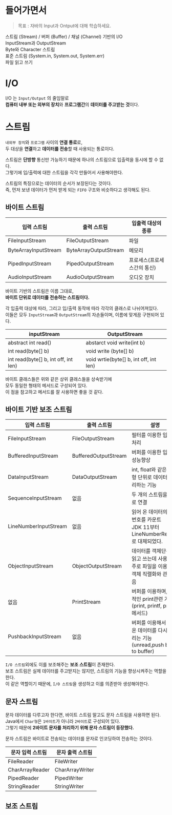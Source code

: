 # 들어가면서
> 목표 : 자바의 Input과 Ontput에 대해 학습하세요.
      
스트림 (Stream) / 버퍼 (Buffer) / 채널 (Channel) 기반의 I/O          
InputStream과 OutputStream           
Byte와 Character 스트림         
표준 스트림 (System.in, System.out, System.err)             
파일 읽고 쓰기         
      
# I/O   
I/O 는 `Input/Output` 의 줄임말로   
**컴퓨터 내부 또는 외부의 장치**와 **프로그램간**의 **데이터를 주고받는 것**이다.    
     
# 스트림       
`내외부 장치`와 `프로그램` 사이의 **연결 통로**로,              
두 대상을 **연결**하고 **데이터를 전송**할 때 사용되는 통로이다.         
       
스트림은 **단방향** 통신만 가능하기 때문에 하나의 스트림으로 입출력을 동시에 할 수 없다.       
그렇기에 입/출력에 대한 스트림을 각각 만들어서 사용해야한다.      
            
스트림의 특징으로는 데이터의 순서가 보장된다는 것이다.           
즉, 먼저 보낸 데이터가 먼저 받게 되는 `FIFO` 구조와 비슷하다고 생각해도 된다.         

## 바이트 스트림
   
|입력 스트림|출력 스트림|입출력 대상의 종류|   
|----------|----------|-----------------|  
|FileInputStream|FileOutputStream|파일|      
|ByteArrayInputStream|ByteArrayOutputStream|메모리|        
|PipedInputStream|PipedOutputStream|프로세스(프로세스간의 통신)|      
|AudioInputStream|AudioOutputStream|오디오 장치|        
       
바이트 기반의 스트림은 이름 그대로,      
**바이트 단위로 데이터를 전송하는 스트림이다.**      
      
각 입출력 대상에 따라, 그리고 입/출력 동작에 따라 각각의 클래스로 나뉘어져있다.         
이들은 모두 `InputStream`과 `OutputStream`의 자손들이며, 이름에 맞게끔 구현되어 있다.      
              
|inputStream|OutputStream|             
|-----------|------------|                
|abstract int read()|abstarct void write(int b)|               
|int read(byte[] b)|void write (byte[] b)|                  
|int read(byte[] b, int off, int len)|void wrtie(byte[] b, int off, int len)|                   
              
바이트 클래스들은 위와 같은 상위 클래스들을 상속받기에                   
모두 동일한 형태의 메서드로 구성되어 있다.              
이 점을 참고하고 메서드를 잘 사용하면 좋을 것 같다.        
                  
## 바이트 기반 보조 스트림              
|입력 스트림|출력 스트림|설명|         
|---|----|----|            
|FileInputStream|FileOutputStream|필터를 이용한 입출력 처리|               
|BufferedInputStream|BufferedOutputStream|버퍼를 이용한 입출력 성능향상|                
|DataInputStream|DataOutputStream|int, float와 같은 기본형 단위로 데이터를 처리하는 기능|           
|SequenceInputStream|없음|두 개의 스트림을 하나로 연결|         
|LineNumberInputStream|없음|읽어 온 데이터의 라인 번호를 카운트<br>JDK 11부터 LineNumberReader로 대체되었다.|              
|ObjectInputStream|ObjectOutputStream|데이터를 객체단위로 읽고 쓰는데 사용<br>주로 파일을 이용하며 객체 직렬화와 관련 있음|         
|없음|PrintStream|버퍼를 이용하며, 추가적인 print관련 기능(print, printf, println 메서드)|           
|PushbackInputStream|없음|버퍼를 이용해서 읽어 온 데이터를 다시 되돌리는 기능(unread,push back to buffer)|       
          
`I/O 스트림`외에도 이를 보조해주는 **보조 스트림**이 존재한다.                   
보조 스트림은 실제 데이터를 주고받지는 않지만, 스트림의 기능을 향상시켜주는 역할을 한다.                           
이 같은 역할이기 때문에, `I/O 스트림`을 생성하고 이를 의존받아 생성해야한다.         
      
## 문자 스트림  
문자 데이터를 다루고자 한다면, 바이트 스트림 말고도 문자 스트림을 사용하면 된다.           
Java에서 `Char형`은 `1바이트`가 아니라 `2바이트`로 구성되어 있다.         
그렇기 때문에 **2바이트 문자를 처리하기 위해 문자 스트림이 등장했다.**       
        
문자 스트림은 바이트로 전송되는 데이터를 문자로 인코딩하여 전송하는 것이다.              
  
|문자 입력 스트림|문자 출력 스트림|   
|---------------|--------------| 
|FileReader|FileWriter|         
|CharArrayReader|CharArrayWriter|           
|PipedReader|PipedWriter|         
|StringReader|StringWriter|       



## 보조 스트림 



  

  

